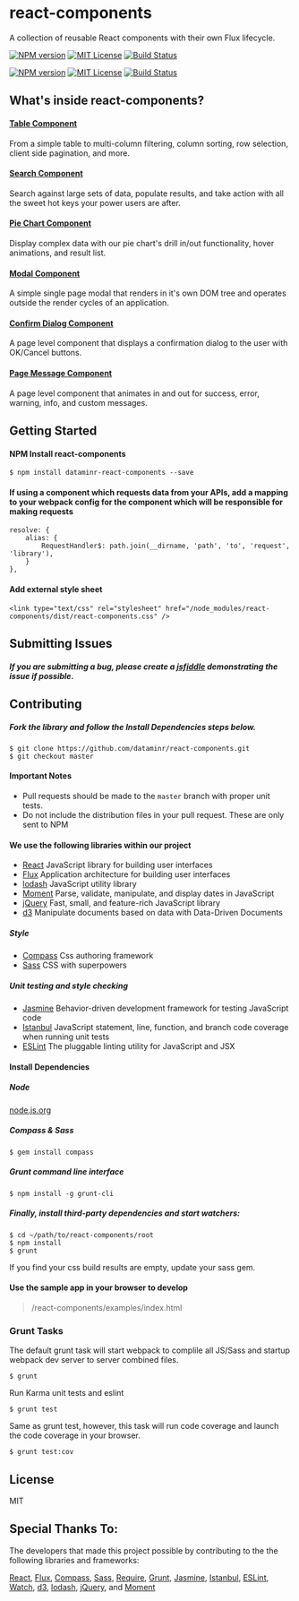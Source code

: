 # react-components

A collection of reusable React components with their own Flux lifecycle.

[![NPM version][npm-image]][npm-url] [![MIT License][license-image]][license-url] [![Build Status][travis-image]][travis-url]

[![NPM version][npm-image]][npm-url] [![MIT License][license-image]][license-url] [![Build Status][travis-image]][travis-url]

## What's inside react-components?

#### [Table Component](./docs/table.md)

From a simple table to multi-column filtering, column sorting, row selection, client side pagination, and more.

#### [Search Component](./docs/search.md)

Search against large sets of data, populate results, and take action with all the sweet hot keys your power users are after.

#### [Pie Chart Component](./docs/piechart.md)

Display complex data with our pie chart's drill in/out functionality, hover animations, and result list.

#### [Modal Component](./docs/modal.md)

A simple single page modal that renders in it's own DOM tree and operates outside the render cycles of an application.

#### [Confirm Dialog Component](./docs/confirmdialog.md)

A page level component that displays a confirmation dialog to the user with OK/Cancel buttons.

#### [Page Message Component](./docs/pagemessage.md)

A page level component that animates in and out for success, error, warning, info, and custom messages.

## Getting Started

#### NPM Install react-components

```
$ npm install dataminr-react-components --save
```

#### If using a component which requests data from your APIs, add a mapping to your webpack config for the component which will be responsible for making requests
```
resolve: {
    alias: {
        RequestHandler$: path.join(__dirname, 'path', 'to', 'request', 'library'),
    }
},
```

#### Add external style sheet
```
<link type="text/css" rel="stylesheet" href="/node_modules/react-components/dist/react-components.css" />
```

## Submitting Issues

##### If you are submitting a bug, please create a [jsfiddle](http://jsfiddle.net/) demonstrating the issue if possible.

## Contributing

##### Fork the library and follow the Install Dependencies steps below.

```
$ git clone https://github.com/dataminr/react-components.git
$ git checkout master
```

#### Important Notes

* Pull requests should be made to the `master` branch with proper unit tests.
* Do not include the distribution files in your pull request. These are only sent to NPM

#### We use the following libraries within our project

* [React](http://facebook.github.io/react/) JavaScript library for building user interfaces
* [Flux](https://facebook.github.io/flux/) Application architecture for building user interfaces
* [lodash](https://lodash.com/docs) JavaScript utility library
* [Moment](http://momentjs.com/docs/) Parse, validate, manipulate, and display dates in JavaScript
* [jQuery](http://jquery.com/) Fast, small, and feature-rich JavaScript library
* [d3](http://d3js.org/) Manipulate documents based on data with Data-Driven Documents

##### Style

* [Compass](http://compass-style.org/) Css authoring framework
* [Sass](http://sass-lang.com/) CSS with superpowers

##### Unit testing and style checking

* [Jasmine](http://jasmine.github.io/2.2/introduction.html) Behavior-driven development framework for testing JavaScript code
* [Istanbul](https://github.com/gotwarlost/istanbul) JavaScript statement, line, function, and branch code coverage when running unit tests
* [ESLint](http://eslint.org/) The pluggable linting utility for JavaScript and JSX

#### Install Dependencies

##### Node

[node.js.org](nodejs.org)

##### Compass & Sass

```
$ gem install compass
```

##### Grunt command line interface

```
$ npm install -g grunt-cli
```

##### Finally, install third-party dependencies and start watchers:

```
$ cd ~/path/to/react-components/root
$ npm install
$ grunt
```

If you find your css build results are empty, update your sass gem.

#### Use the sample app in your browser to develop

> /react-components/examples/index.html

### Grunt Tasks

The default grunt task will start webpack to complile all JS/Sass and startup webpack dev server to server combined files.

```
$ grunt
```

Run Karma unit tests and eslint

```
$ grunt test
```

Same as grunt test, however, this task will run code coverage and launch the code coverage in your browser.

```
$ grunt test:cov
```

## License

MIT

## Special Thanks To:

The developers that made this project possible by contributing to the the following libraries and frameworks:

[React](http://facebook.github.io/react/), [Flux](https://facebook.github.io/flux/), [Compass](http://compass-style.org/), 
[Sass](http://sass-lang.com/), [Require](http://requirejs.org/), [Grunt](http://gruntjs.com/), [Jasmine](http://jasmine.github.io/2.2/introduction.html),
[Istanbul](https://github.com/gotwarlost/istanbul), [ESLint](http://eslint.org/), [Watch](https://github.com/gruntjs/grunt-contrib-watch),
[d3](http://d3js.org/), [lodash](https://lodash.com/docs), [jQuery](http://jquery.com/), and [Moment](http://momentjs.com/docs/)

[npm-image]: https://badge.fury.io/js/dataminr-react-components.svg
[npm-url]: https://www.npmjs.com/package/dataminr-react-components

[license-image]: http://img.shields.io/badge/license-MIT-blue.svg?style=flat
[license-url]: LICENSE

[travis-url]: https://travis-ci.org/dataminr/react-components
[travis-image]: https://travis-ci.org/dataminr/react-components.svg?branch=master